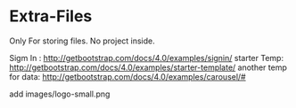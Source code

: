 # Extra-Files
Only For storing files. No project inside.

Sigm In : http://getbootstrap.com/docs/4.0/examples/signin/
starter Temp: http://getbootstrap.com/docs/4.0/examples/starter-template/
another temp for data: http://getbootstrap.com/docs/4.0/examples/carousel/#

add images/logo-small.png
